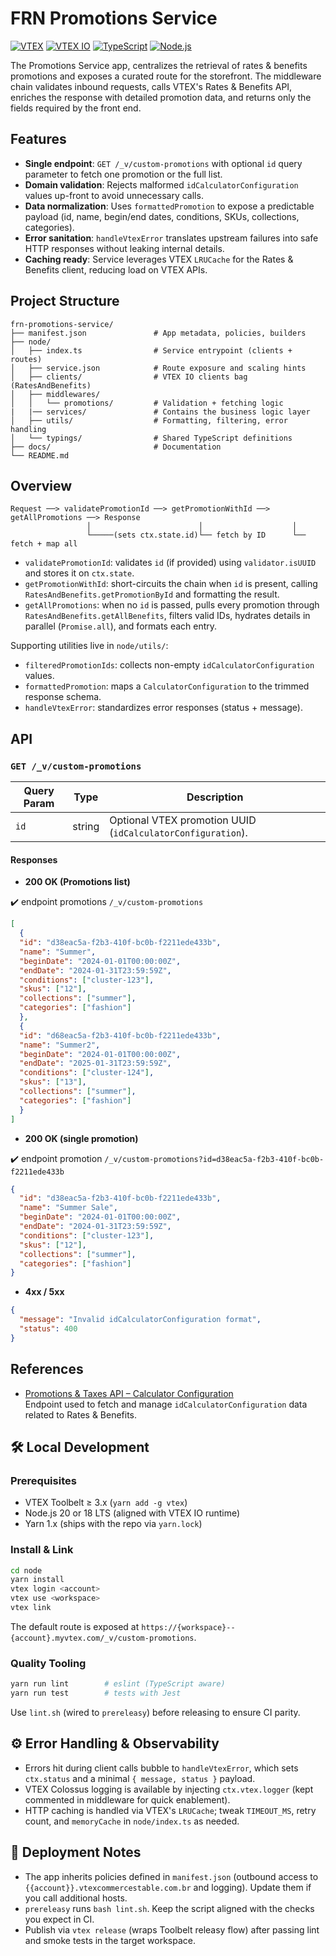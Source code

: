 # FRN Promotions Service

[![VTEX](https://img.shields.io/badge/VTEX-181717?logo=vtex&logoColor=white&color=red)](https://vtex.com/pt-br/)
[![VTEX IO](https://img.shields.io/badge/vtex-io-blue)](https://vtex.io/)
[![TypeScript](https://img.shields.io/badge/typescript-5.x-blue?logo=typescript)](https://www.typescriptlang.org/)
[![Node.js](https://img.shields.io/badge/node-7.x-green)](https://nodejs.org/)

The Promotions Service app, centralizes the retrieval of rates & benefits promotions and exposes a curated route for the storefront. The middleware chain validates inbound requests, calls VTEX's Rates & Benefits API, enriches the response with detailed promotion data, and returns only the fields required by the front end.

## Features

- **Single endpoint**: `GET /_v/custom-promotions` with optional `id` query parameter to fetch one promotion or the full list.
- **Domain validation**: Rejects malformed `idCalculatorConfiguration` values up-front to avoid unnecessary calls.
- **Data normalization**: Uses `formattedPromotion` to expose a predictable payload (id, name, begin/end dates, conditions, SKUs, collections, categories).
- **Error sanitation**: `handleVtexError` translates upstream failures into safe HTTP responses without leaking internal details.
- **Caching ready**: Service leverages VTEX `LRUCache` for the Rates & Benefits client, reducing load on VTEX APIs.
  
## Project Structure

```
frn-promotions-service/
├── manifest.json               # App metadata, policies, builders
├── node/
│   ├── index.ts                # Service entrypoint (clients + routes)
│   ├── service.json            # Route exposure and scaling hints
│   ├── clients/                # VTEX IO clients bag (RatesAndBenefits)
│   ├── middlewares/
│   │   └── promotions/         # Validation + fetching logic
|   |── services/               # Contains the business logic layer
│   ├── utils/                  # Formatting, filtering, error handling
│   └── typings/                # Shared TypeScript definitions
├── docs/                       # Documentation
└── README.md                   
```

## Overview

```
Request ──> validatePromotionId ──> getPromotionWithId ──> getAllPromotions ──> Response
                 │                        │                    │
                 └─────(sets ctx.state.id)└── fetch by ID      └── fetch + map all
```

- `validatePromotionId`: validates `id` (if provided) using `validator.isUUID` and stores it on `ctx.state`.
- `getPromotionWithId`: short-circuits the chain when `id` is present, calling `RatesAndBenefits.getPromotionById` and formatting the result.
- `getAllPromotions`: when no `id` is passed, pulls every promotion through `RatesAndBenefits.getAllBenefits`, filters valid IDs, hydrates details in parallel (`Promise.all`), and formats each entry.

Supporting utilities live in `node/utils/`:

- `filteredPromotionIds`: collects non-empty `idCalculatorConfiguration` values.
- `formattedPromotion`: maps a `CalculatorConfiguration` to the trimmed response schema.
- `handleVtexError`: standardizes error responses (status + message).

## API

### `GET /_v/custom-promotions`

| Query Param | Type   | Description                                                 |
|-------------|--------|-------------------------------------------------------------|
| `id`        | string | Optional VTEX promotion UUID (`idCalculatorConfiguration`). |

#### Responses

- **200 OK (Promotions list)**

✔️ endpoint promotions
```/_v/custom-promotions```
```json
[
  {
  "id": "d38eac5a-f2b3-410f-bc0b-f2211ede433b",
  "name": "Summer",
  "beginDate": "2024-01-01T00:00:00Z",
  "endDate": "2024-01-31T23:59:59Z",
  "conditions": ["cluster-123"],
  "skus": ["12"],
  "collections": ["summer"],
  "categories": ["fashion"]
  },
  {
  "id": "d68eac5a-f2b3-410f-bc0b-f2211ede433b",
  "name": "Summer2",
  "beginDate": "2024-01-01T00:00:00Z",
  "endDate": "2025-01-31T23:59:59Z",
  "conditions": ["cluster-124"],
  "skus": ["13"],
  "collections": ["summer"],
  "categories": ["fashion"]
  }
]
```

- **200 OK (single promotion)**

✔️ endpoint promotion
```/_v/custom-promotions?id=d38eac5a-f2b3-410f-bc0b-f2211ede433b```
```json
{
  "id": "d38eac5a-f2b3-410f-bc0b-f2211ede433b",
  "name": "Summer Sale",
  "beginDate": "2024-01-01T00:00:00Z",
  "endDate": "2024-01-31T23:59:59Z",
  "conditions": ["cluster-123"],
  "skus": ["12"],
  "collections": ["summer"],
  "categories": ["fashion"]
}
```
- **4xx / 5xx**

```json
{
  "message": "Invalid idCalculatorConfiguration format",
  "status": 400
}
```

## References

- [Promotions & Taxes API – Calculator Configuration](https://developers.vtex.com/docs/api-reference/promotions-and-taxes-api#get-/api/rnb/pvt/benefits/calculatorconfiguration)  
  Endpoint used to fetch and manage `idCalculatorConfiguration` data related to Rates & Benefits.

## 🛠 Local Development

### Prerequisites

- VTEX Toolbelt ≥ 3.x (`yarn add -g vtex`)
- Node.js 20 or 18 LTS (aligned with VTEX IO runtime)
- Yarn 1.x (ships with the repo via `yarn.lock`)

### Install & Link

```bash
cd node
yarn install
vtex login <account>
vtex use <workspace>
vtex link

```

The default route is exposed at `https://{workspace}--{account}.myvtex.com/_v/custom-promotions`.

### Quality Tooling

```bash
yarn run lint        # eslint (TypeScript aware)
yarn run test        # tests with Jest

```

Use `lint.sh` (wired to `prereleasy`) before releasing to ensure CI parity.



## ⚙️ Error Handling & Observability

- Errors hit during client calls bubble to `handleVtexError`, which sets `ctx.status` and a minimal `{ message, status }` payload.
- VTEX Colossus logging is available by injecting `ctx.vtex.logger` (kept commented in middleware for quick enablement).
- HTTP caching is handled via VTEX's `LRUCache`; tweak `TIMEOUT_MS`, retry count, and `memoryCache` in `node/index.ts` as needed.

## 🚢 Deployment Notes

- The app inherits policies defined in `manifest.json` (outbound access to `{{account}}.vtexcommercestable.com.br` and logging). Update them if you call additional hosts.
- `prereleasy` runs `bash lint.sh`. Keep the script aligned with the checks you expect in CI.
- Publish via `vtex release` (wraps Toolbelt releasy flow) after passing lint and smoke tests in the target workspace.

